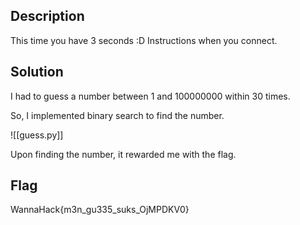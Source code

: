 ## Description
This time you have 3 seconds :D
Instructions when you connect.

## Solution
I had to guess a number between 1 and 100000000 within 30 times.

So, I implemented binary search to find the number.

![[guess.py]]

Upon finding the number, it rewarded me with the flag.

## Flag
WannaHack{m3n_gu335_suks_OjMPDKV0}